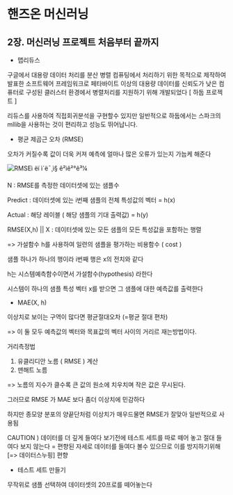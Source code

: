 # 핸즈온 머신러닝 

## 2장. 머신러닝 프로젝트 처음부터 끝까지

- 맵리듀스 

구글에서 대용량 데이터 처리를 분산 병렬 컴퓨팅에서 처리하기 위한 목적으로 제작하여 발표한 소프트웨어 프레임워크로 페타바이트 이상의 대용량 데이터를 신뢰도가 낮은 컴퓨터로 구성된 클러스터 환경에서 병렬처리를 지원하기 위해 개발되었다 [ 하둡 프로젝트 ]

리듀스를 사용하여 직접회귀분석을 구현할수 있지만 일반적으로 하둡에서는 스파크의 mllib을 사용하는 것이 편리하고 성능도 뛰어납니다.



- 평균 제곱근 오차 (RMSE) 

오차가 커질수록 값이 더욱 커져 예측에 얼마나 많은 오류가 있는지 가늠케 해준다 

![RMSEì ëí ì´ë¯¸ì§ ê²ìê²°ê³¼](https://www.includehelp.com/ml-ai/Images/rmse-1.jpg)

N : RMSE를 측정한 데이터셋에 있는 샘플수 

Predict : 데이터셋에 있는 i번째 샘플의 전체 특성값의 벡터 = h(x)

Actual : 해당 레이블 ( 해당 샘플의 기대 출력값) = h(y)

RMSE(X,h) || X : 데이터셋에 있는 모든 샘플의 모든 특성값을 포함하는 행렬 

=> 가설함수 h를 사용하여 일련의 샘플을 평가하는 비용함수 ( cost ) 

샘플 하나가 하나의 행이라 i번째 행은 x의 전치와 같다 

h는 시스템예측함수이면서 가설함수(hypothesis) 라한다 

시스템이 하나의 샘플 특성 벡터 x를 받으면 그 샘플에 대한 예측값를 출력한다

- MAE(X, h)

이상치로 보이는 구역이 많다면 평균절대오차 (=평균 절대 편차)



=> 이 둘 모두 예측값의 벡터와 목표값의 벡터 사이의 거리르 재는방법이다. 

거리측정법 

1. 유클리디안 노름 ( RMSE ) 계산
2. 맨해트 노름

=> 노름의 지수가 클수록 큰 값의 원소에 치우치며 작은 값은 무시된다. 

그러므로 RMSE 가 MAE 보다 좀더 이상치에 민감하다 

하지만 종모양 분포의 양끝단처럼 이상치가 매우드물면 RMSE가 잘맞아 일반적으로 사용됨



CAUTION ) 데이터를 더 깊게 들여다 보기전에 테스트 세트를 따로 떼어 놓고 절대 들여다 보지 않는다 = 편향된 자세로 데이터를 들여다 볼수 있으므로 이를 방지하기위해 [=> 데이터스누핑] 편향

 

- 테스트 세트 만들기 

무작위로 샘플 선택하여 데이터셋의 20프로를 떼어놓는다



